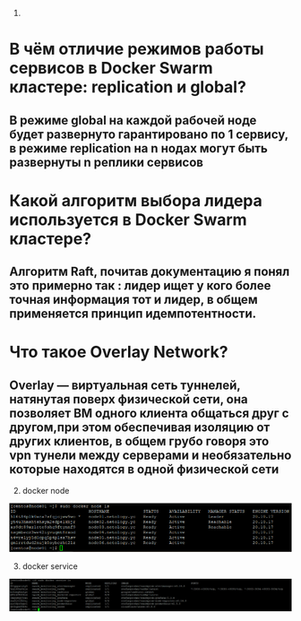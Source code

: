 1. 
# В чём отличие режимов работы сервисов в Docker Swarm кластере: replication и global?
## В режиме global на каждой рабочей ноде будет развернуто гарантировано по 1 сервису, в режиме  replication на  n нодах могут быть развернуты n реплики  сервисов 

# Какой алгоритм выбора лидера используется в Docker Swarm кластере?
## Алгоритм Raft, почитав документацию я понял это примерно так : лидер ищет у кого более точная информация тот и лидер, в общем применяется принцип идемпотентности.

# Что такое Overlay Network?
## Overlay — виртуальная сеть туннелей, натянутая поверх физической сети, она позволяет ВМ одного клиента общаться друг с другом,при этом обеспечивая изоляцию от других клиентов, в общем грубо говоря это vpn тунели между серверами и необязательно которые находятся в одной физической сети


2. docker node

![Alt text](https://github.com/maks1001281/devops-netology/blob/main/Image/docker_node.PNG?raw=true "Optional Title")


3. docker service
 
![Alt text](https://github.com/maks1001281/devops-netology/blob/main/Image/docker_service.PNG?raw=true "Optional Title")


